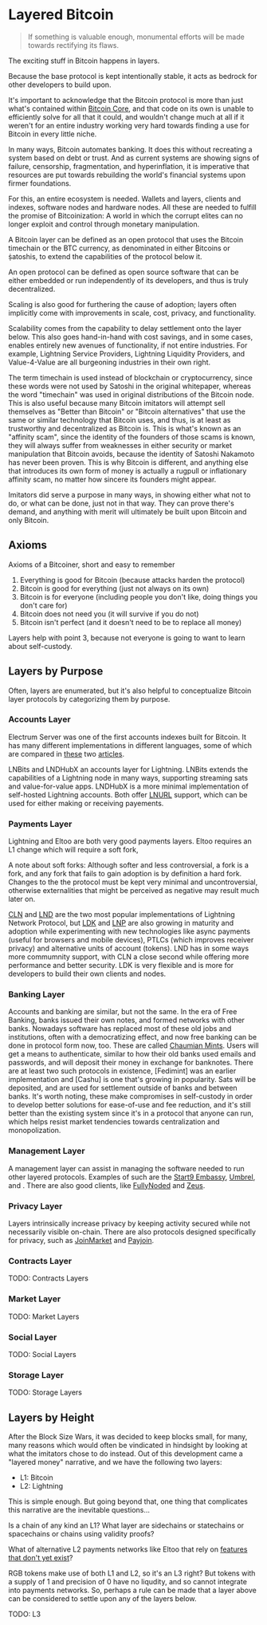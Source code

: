 # Layered Bitcoin

> If something is valuable enough, monumental efforts will be made towards rectifying its flaws.

The exciting stuff in Bitcoin happens in layers.

Because the base protocol is kept intentionally stable, it acts as bedrock for other developers to build upon.

It's important to acknowledge that the Bitcoin protocol is more than just what's contained within [Bitcoin Core](https://github.com/bitcoin/bitcoin), and that code on its own is unable to efficiently solve for all that it could, and wouldn't change much at all if it weren't for an entire industry working very hard towards finding a use for Bitcoin in every little niche.

In many ways, Bitcoin automates banking. It does this without recreating a system based on debt or trust. And as current systems are showing signs of failure, censorship, fragmentation, and hyperinflation, it is imperative that resources are put towards rebuilding the world's financial systems upon firmer foundations.

For this, an entire ecosystem is needed. Wallets and layers, clients and indexes, software nodes and hardware nodes. All these are needed to fulfill the promise of Bitcoinization: A world in which the corrupt elites can no longer exploit and control through monetary manipulation.

A Bitcoin layer can be defined as an open protocol that uses the Bitcoin timechain or the BTC currency, as denominated in either ₿itcoins or ṩatoshis, to extend the capabilities of the protocol below it.

An open protocol can be defined as open source software that can be either embedded or run independently of its developers, and thus is truly decentralized.

Scaling is also good for furthering the cause of adoption; layers often implicitly come with improvements in scale, cost, privacy, and functionality.

Scalability comes from the capability to delay settlement onto the layer below. This also goes hand-in-hand with cost savings, and in some cases, enables entirely new avenues of functionality, if not entire industries. For example, Lightning Service Providers, Lightning Liquidity Providers, and Value-4-Value are all burgeoning industries in their own right.

The term timechain is used instead of blockchain or cryptocurrency, since these words were not used by Satoshi in the original whitepaper, whereas the word "timechain" was used in original distributions of the Bitcoin node. This is also useful because many Bitcoin imitators will attempt sell themselves as "Better than Bitcoin" or "Bitcoin alternatives" that use the same or similar technology that Bitcoin uses, and thus, is at least as trustworthy and decentralized as Bitcoin is. This is what's known as an "affinity scam", since the identity of the founders of those scams is known, they will always suffer from weaknesses in either security or market manipulation that Bitcoin avoids, because the identity of Satoshi Nakamoto has never been proven. This is why Bitcoin is different, and anything else that introduces its own form of money is actually a rugpull or inflationary affinity scam, no matter how sincere its founders might appear.

Imitators did serve a purpose in many ways, in showing either what not to do, or what can be done, just not in that way. They can prove there's demand, and anything with merit will ultimately be built upon Bitcoin and only Bitcoin.

## Axioms

Axioms of a Bitcoiner, short and easy to remember

1. Everything is good for Bitcoin (because attacks harden the protocol)
2. Bitcoin is good for everything (just not always on its own)
3. Bitcoin is for everyone (including people you don't like, doing things you don't care for)
4. Bitcoin does not need you (it will survive if you do not)
5. Bitcoin isn't perfect (and it doesn't need to be to replace all money)

Layers help with point 3, because not everyone is going to want to learn about self-custody.

## Layers by Purpose

Often, layers are enumerated, but it's also helpful to conceptualize Bitcoin layer protocols by categorizing them by purpose.

### Accounts Layer

Electrum Server was one of the first accounts indexes built for Bitcoin. It has many different implementations in different languages, some of which are compared in [these](https://blog.keys.casa/electrum-server-performance-report/) two [articles](https://blog.keys.casa/electrum-server-performance-report-2022/).

LNBits and LNDHubX an accounts layer for Lightning. LNBits extends the capabilities of a Lightning node in many ways, supporting streaming sats and value-for-value apps. LNDHubX is a more minimal implementation of self-hosted Lightning accounts. Both offer [LNURL](https://github.com/lnurl/awesome-lnurl) support, which can be used for either making or receiving payements.

### Payments Layer

Lightning and Eltoo are both very good payments layers. Eltoo requires an L1 change which will require a soft fork,

A note about soft forks: Although softer and less controversial, a fork is a fork, and any fork that fails to gain adoption is by definition a hard fork. Changes to the the protocol must be kept very minimal and uncontroversial, otherwise externalities that might be perceived as negative may result much later on.

[CLN](https://github.com/ElementsProject/lightning) and [LND](https://github.com/lightningnetwork/lnd) are the two most popular implementations of Lightning Network Protocol, but [LDK](https://github.com/lightningdevkit) and [LNP](https://www.lnp-bp.org) are also growing in maturity and adoption while experimenting with new technologies like async payments (useful for browsers and mobile devices), PTLCs (which improves receiver privacy) and alternative units of account (tokens). LND has in some ways more commumnity support, with CLN a close second while offering more performance and better security. LDK is very flexible and is more for developers to build their own clients and nodes.

### Banking Layer

Accounts and banking are similar, but not the same. In the era of Free Banking, banks issued their own notes, and formed networks with other banks. Nowadays software has replaced most of these old jobs and institutions, often with a democratizing effect, and now free banking can be done in protocol form now, too. These are called [Chaumian Mints](). Users will get a means to authenticate, similar to how their old banks used emails and passwords, and will deposit their money in exchange for banknotes. There are at least two such protocols in existence, [Fedimint] was an earlier implementation and [Cashu] is one that's growing in popularity. Sats will be deposited, and are used for settlement outside of banks and between banks. It's worth noting, these make compromises in self-custody in order to develop better solutions for ease-of-use and fee reduction, and it's still better than the existing system since it's in a protocol that anyone can run, which helps resist market tendencies towards centralization and monopolization.

### Management Layer

A management layer can assist in managing the software needed to run other layered protocols. Examples of such are the [Start9 Embassy](https://start9labs.com/), [Umbrel](https://umbrel.com), and . There are also good clients, like [FullyNoded](https://fullynoded.app) and [Zeus](https://zeusln.app).

### Privacy Layer

Layers intrinsically increase privacy by keeping activity secured while not necessarily visible on-chain. There are also protocols designed specifically for privacy, such as [JoinMarket](https://github.com/JoinMarket-Org/joinmarket-clientserver) and [Payjoin](https://payjoin.org).

### Contracts Layer

TODO: Contracts Layers

### Market Layer

TODO: Market Layers

### Social Layer
TODO: Social Layers

### Storage Layer
TODO: Storage Layers

## Layers by Height

After the Block Size Wars, it was decided to keep blocks small, for many, many reasons which would often be vindicated in hindsight by looking at what the imitators chose to do instead. Out of this development came a "layered money" narrative, and we have the following two layers:

- L1: Bitcoin
- L2: Lightning

This is simple enough. But going beyond that, one thing that complicates this narrative are the inevitable questions...

Is a chain of any kind an L1? What layer are sidechains or statechains or spacechains or chains using validity proofs?

What of alternative L2 payments networks like Eltoo that rely on [features that don't yet exist](https://bips.dev/118/)?

RGB tokens make use of both L1 and L2, so it's an L3 right? But tokens with a supply of 1 and precision of 0 have no liqudity, and so cannot integrate into payments networks. So, perhaps a rule can be made that a layer above can be considered to settle upon any of the layers below.

TODO: L3
